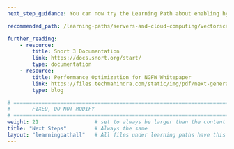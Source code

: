 ```yaml
---
next_step_guidance: You can now try the Learning Path about enabling hyperscan on arm. See the link below.

recommended_path: /learning-paths/servers-and-cloud-computing/vectorscan/

further_reading:
    - resource:
        title: Snort 3 Documentation
        link: https://docs.snort.org/start/
        type: documentation
    - resource:
        title: Performance Optimization for NGFW Whitepaper 
        link: https://files.techmahindra.com/static/img/pdf/next-generation-firewall.pdf
        type: blog

# ================================================================================
#       FIXED, DO NOT MODIFY
# ================================================================================
weight: 21                  # set to always be larger than the content in this path, and one more than 'review'
title: "Next Steps"         # Always the same
layout: "learningpathall"   # All files under learning paths have this same wrapper
---
```

